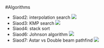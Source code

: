 #Algorithms

 - Siaod2: interpolation search
![](https://imgur.com/a/9K2T8h2)
 - Siaod3: KMP search
![](https://imgur.com/paDYA5s)
 - Siaod4: stack sort
 - Siaod6: Johnson algorithm
![](https://imgur.com/IeAt3jN)
 - Siaod7: Astar vs Double beam pathfind
![](https://imgur.com/XBDs5BX)
